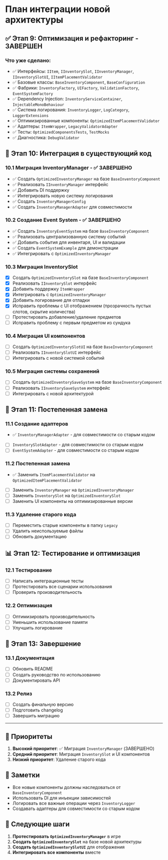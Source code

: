 # План интеграции новой архитектуры

## ✅ Этап 9: Оптимизация и рефакторинг - ЗАВЕРШЕН

### Что уже сделано:
- ✅ Интерфейсы: `IItem`, `IInventorySlot`, `IInventoryManager`, `IInventorySlotUI`, `IItemPlacementValidator`
- ✅ Базовые классы: `BaseInventoryComponent`, `BaseConfiguration`
- ✅ Фабрики: `InventoryFactory`, `UIFactory`, `ValidationFactory`, `EventSystemFactory`
- ✅ Dependency Injection: `InventoryServiceContainer`, `InjectableMonoBehaviour`
- ✅ Система логирования: `InventoryLogger`, `LogCategory`, `LoggerExtensions`
- ✅ Оптимизированные компоненты: `OptimizedItemPlacementValidator`
- ✅ Адаптеры: `ItemWrapper`, `LegacyValidatorAdapter`
- ✅ Тесты: `OptimizedComponentsTests`, `TestMocks`
- ✅ Диагностика: `DebugValidator`

## 🔄 Этап 10: Интеграция в существующий код

### 10.1 Миграция InventoryManager - ✅ ЗАВЕРШЕНО
- ✅ Создать `OptimizedInventoryManager` на базе `BaseInventoryComponent`
- ✅ Реализовать `IInventoryManager` интерфейс
- ✅ Добавить DI поддержку
- ✅ Интегрировать новую систему логирования
- ✅ Создать `InventoryManagerConfig`
- ✅ Создать `InventoryManagerAdapter` для совместимости

### 10.2 Создание Event System - ✅ ЗАВЕРШЕНО
- ✅ Создать `InventoryEventSystem` на базе `BaseInventoryComponent`
- ✅ Реализовать централизованную систему событий
- ✅ Добавить события для инвентаря, UI и валидации
- ✅ Создать `EventSystemExample` для демонстрации
- ✅ Интегрировать с `OptimizedInventoryManager`

### 10.3 Миграция InventorySlot
- [x] Создать `OptimizedInventorySlot` на базе `BaseInventoryComponent`
- [x] Реализовать `IInventorySlot` интерфейс
- [x] Добавить поддержку `ItemWrapper`
- [x] Интегрировать с `OptimizedInventoryManager`
- [x] Добавить логирование для отладки
- [x] Исправить проблемы с UI отображением (прозрачность пустых слотов, скрытие количества)
- [ ] Протестировать добавление/удаление предметов
- [ ] Исправить проблему с первым предметом из сундука

### 10.4 Миграция UI компонентов
- [ ] Создать `OptimizedInventorySlotUI` на базе `BaseInventoryComponent`
- [ ] Реализовать `IInventorySlotUI` интерфейс
- [ ] Интегрировать с новой системой событий

### 10.5 Миграция системы сохранений
- [ ] Создать `OptimizedInventorySaveSystem` на базе `BaseInventoryComponent`
- [ ] Реализовать `IInventorySaveSystem` интерфейс
- [ ] Интегрировать с новой архитектурой

## 🎯 Этап 11: Постепенная замена

### 11.1 Создание адаптеров
- ✅ `InventoryManagerAdapter` - для совместимости со старым кодом
- [ ] `InventorySlotAdapter` - для совместимости со старым кодом
- [ ] `EventSystemAdapter` - для совместимости со старым кодом

### 11.2 Постепенная замена
- ✅ Заменить `ItemPlacementValidator` на `OptimizedItemPlacementValidator`
- [ ] Заменить `InventoryManager` на `OptimizedInventoryManager`
- [ ] Заменить `InventorySlot` на `OptimizedInventorySlot`
- [ ] Заменить UI компоненты на оптимизированные версии

### 11.3 Удаление старого кода
- [ ] Переместить старые компоненты в папку `Legacy`
- [ ] Удалить неиспользуемые файлы
- [ ] Обновить документацию

## 📊 Этап 12: Тестирование и оптимизация

### 12.1 Тестирование
- [ ] Написать интеграционные тесты
- [ ] Протестировать все сценарии использования
- [ ] Проверить производительность

### 12.2 Оптимизация
- [ ] Оптимизировать производительность
- [ ] Уменьшить использование памяти
- [ ] Улучшить логирование

## 🎉 Этап 13: Завершение

### 13.1 Документация
- [ ] Обновить README
- [ ] Создать руководство по использованию
- [ ] Документировать API

### 13.2 Релиз
- [ ] Создать финальную версию
- [ ] Подготовить changelog
- [ ] Завершить миграцию

---

## 🚨 Приоритеты

1. **Высокий приоритет**: ✅ Миграция `InventoryManager` (ЗАВЕРШЕНО)
2. **Средний приоритет**: Миграция `InventorySlot` и UI компонентов
3. **Низкий приоритет**: Удаление старого кода

## 📝 Заметки

- Все новые компоненты должны наследоваться от `BaseInventoryComponent`
- Использовать DI для инъекции зависимостей
- Логировать все важные операции через `InventoryLogger`
- Создавать адаптеры для совместимости со старым кодом

## 🎯 Следующие шаги

1. **Протестировать `OptimizedInventoryManager`** в игре
2. **Создать `OptimizedInventorySlot`** на базе новой архитектуры
3. **Создать `OptimizedInventorySlotUI`** для отображения
4. **Интегрировать все компоненты** вместе 
